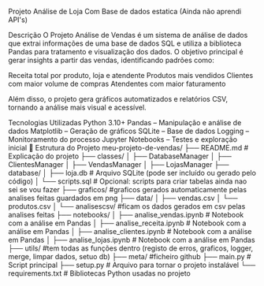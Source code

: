 Projeto Análise de Loja
Com Base de dados estatica (Ainda não aprendi API's)

Descrição
O Projeto Análise de Vendas é um sistema de análise de dados que extrai informações de uma base de dados SQL e utiliza a biblioteca Pandas para tratamento e visualização dos dados. O objetivo principal é gerar insights a partir das vendas, identificando padrões como:

Receita total por produto, loja e atendente
Produtos mais vendidos
Clientes com maior volume de compras
Atendentes com maior faturamento

Além disso, o projeto gera gráficos automatizados e relatórios CSV, tornando a análise mais visual e acessível.

Tecnologias Utilizadas
Python 3.10+
Pandas – Manipulação e análise de dados
Matplotlib – Geração de gráficos
SQLite – Base de dados
Logging – Monitoramento do processo
Jupyter Notebooks – Testes e exploração inicial
📂 Estrutura do Projeto
meu-projeto-de-vendas/ ├── README.md # Explicação do projeto ├── classes/ │ ├── DatabaseManager │ ├── ClientesManager │ ├── VendasManager │ ├── LojasManager ├── database/ │ ├── loja.db # Arquivo SQLite (pode ser incluído ou gerado pelo código) │ └── scripts.sql # Opcional: scripts para criar tabelas ainda nao sei se vou fazer ├── graficos/ #graficos gerados automaticamente pelas analises feitas guardados em png ├── data/ │ ├── vendas.csv │ └── produtos.csv │ └── analisescsv/ #ficam os dados gerados em csv pelas analises feitas ├── notebooks/ │ ├── analise_vendas.ipynb # Notebook com a análise em Pandas │ ├── analise_receita.ipynb # Notebook com a análise em Pandas │ ├── analise_clientes.ipynb # Notebook com a análise em Pandas │ ├── analise_lojas.ipynb # Notebook com a análise em Pandas ├── utils/ #tem todas as funções dentro (registo de erros, graficos, logger, merge, limpar dados, setuo db) ├── meta/ #ficheiro github ├── main.py # Script principal ├── setup.py # Arquivo para tornar o projeto instalável └── requirements.txt # Bibliotecas Python usadas no projeto
